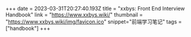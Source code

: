 +++
date = 2023-03-31T20:27:40.193Z
title = "xxbys: Front End Interview Handbook"
link = "https://www.xxbys.wiki/"
thumbnail = "https://www.xxbys.wiki/img/favicon.ico"
snippet="前端学习笔记"
tags = ["handbook"]
+++

